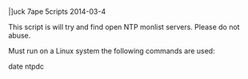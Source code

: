 |]uck 7ape 5cripts 2014-03-4

This script is will try and find open NTP monlist servers. 
Please do not abuse. 

Must run on a Linux system the following commands are used:

date
ntpdc 

